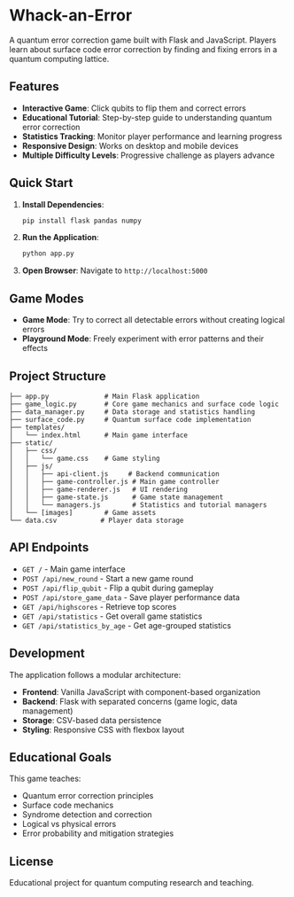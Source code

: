 # Whack-an-Error

A quantum error correction game built with Flask and JavaScript. Players learn about surface code error correction by finding and fixing errors in a quantum computing lattice.

## Features

- **Interactive Game**: Click qubits to flip them and correct errors
- **Educational Tutorial**: Step-by-step guide to understanding quantum error correction
- **Statistics Tracking**: Monitor player performance and learning progress
- **Responsive Design**: Works on desktop and mobile devices
- **Multiple Difficulty Levels**: Progressive challenge as players advance

## Quick Start

1. **Install Dependencies**:
   ```bash
   pip install flask pandas numpy
   ```

2. **Run the Application**:
   ```bash
   python app.py
   ```

3. **Open Browser**: Navigate to `http://localhost:5000`

## Game Modes

- **Game Mode**: Try to correct all detectable errors without creating logical errors
- **Playground Mode**: Freely experiment with error patterns and their effects

## Project Structure

```
├── app.py              # Main Flask application
├── game_logic.py       # Core game mechanics and surface code logic
├── data_manager.py     # Data storage and statistics handling
├── surface_code.py     # Quantum surface code implementation
├── templates/
│   └── index.html      # Main game interface
├── static/
│   ├── css/
│   │   └── game.css    # Game styling
│   ├── js/
│   │   ├── api-client.js     # Backend communication
│   │   ├── game-controller.js # Main game controller
│   │   ├── game-renderer.js   # UI rendering
│   │   ├── game-state.js      # Game state management
│   │   └── managers.js        # Statistics and tutorial managers
│   └── [images]        # Game assets
└── data.csv           # Player data storage
```

## API Endpoints

- `GET /` - Main game interface
- `POST /api/new_round` - Start a new game round
- `POST /api/flip_qubit` - Flip a qubit during gameplay
- `POST /api/store_game_data` - Save player performance data
- `GET /api/highscores` - Retrieve top scores
- `GET /api/statistics` - Get overall game statistics
- `GET /api/statistics_by_age` - Get age-grouped statistics

## Development

The application follows a modular architecture:

- **Frontend**: Vanilla JavaScript with component-based organization
- **Backend**: Flask with separated concerns (game logic, data management)
- **Storage**: CSV-based data persistence
- **Styling**: Responsive CSS with flexbox layout

## Educational Goals

This game teaches:
- Quantum error correction principles
- Surface code mechanics
- Syndrome detection and correction
- Logical vs physical errors
- Error probability and mitigation strategies

## License

Educational project for quantum computing research and teaching.
